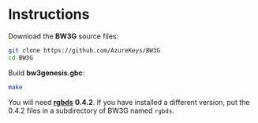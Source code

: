 # Instructions

Download the **BW3G** source files:

```bash
git clone https://github.com/AzureKeys/BW3G
cd BW3G
```

Build **bw3genesis.gbc**:
 
```bash
make
```

You will need [**rgbds**](https://github.com/gbdev/rgbds) **0.4.2**. If you have installed a different version, put the 0.4.2 files in a subdirectory of BW3G named `rgbds`.
